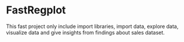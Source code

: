 # FastRegplot
This fast project only include import libraries, import data, explore data, visualize data and give insights from findings about sales dataset.
